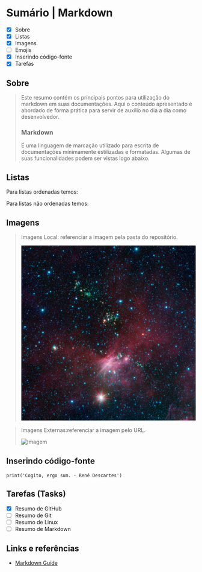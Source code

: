# Sumário | Markdown

- [x] Sobre
- [x] Listas
- [x] Imagens
- [ ] Emojis
- [x] Inserindo código-fonte
- [x] Tarefas

## Sobre

> Este resumo contém os principais pontos para utilização do markdown em suas documentações. Aqui o conteúdo apresentado é abordado de forma prática para servir de auxílio no dia a dia como desenvolvedor.
> ### Markdown
> É uma linguagem de marcação utilizado para escrita de documentações mínimamente estilizadas e formatadas. Algumas de suas funcionalidades podem ser vistas logo abaixo.


## Listas
Para listas ordenadas temos:

Para listas não ordenadas temos:

## Imagens
> Imagens Local: referenciar a imagem pela pasta do repositório.
> 
> ![img_local](../markdown/img/sirius_a.jpg)

> Imagens Externas:referenciar a imagem pelo URL.
> 
> ![imagem](https://unsplash.com/pt-br/fotografias/u3BDjnJvdVM)
> 

## Inserindo código-fonte

    print('Cogito, ergo sum. - René Descartes')

## Tarefas (Tasks)

- [x] Resumo de GitHub
- [ ] Resumo de Git
- [ ] Resumo de Linux
- [ ] Resumo de Markdown

## Links e referências

- [Markdown Guide](https://www.markdownguide.org/getting-started/)
